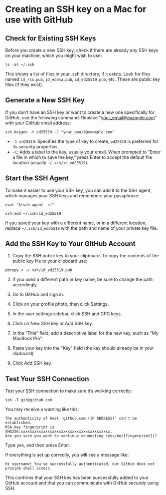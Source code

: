 # Creating an SSH key on a Mac for use with GitHub

## Check for Existing SSH Keys
Before you create a new SSH key, check if there are already any SSH keys on your machine, which you might wish to use:
```
ls -al ~/.ssh
```
This shows a list of files in your .ssh directory, if it exists. Look for files named `id_rsa.pub`, `id_ecdsa.pub`, `id_ed25519.pub`, etc. These are public key files (if they exist).

## Generate a New SSH Key
If you don’t have an SSH key or want to create a new one specifically for GitHub, use the following command. Replace "your_email@example.com" with your GitHub email address:
```
ssh-keygen -t ed25519 -C "your_email@example.com"
```

- `-t ed25519`: Specifies the type of key to create, `ed25519` is preferred for its security properties.
- `-C`: Adds a label to the key, usually your email.
When prompted to "Enter a file in which to save the key," press Enter to accept the default file location (usually `~/.ssh/id_ed25519`).

## Start the SSH Agent
To make it easier to use your SSH key, you can add it to the SSH agent, which manages your SSH keys and remembers your passphrase:
```
eval "$(ssh-agent -s)"
```

```
ssh-add ~/.ssh/id_ed25519
```

If you saved your key with a different name, or in a different location, replace `~/.ssh/id_ed25519` with the path and name of your private key file.

## Add the SSH Key to Your GitHub Account
1. Copy the SSH public key to your clipboard. To copy the contents of the public key file to your clipboard use:

```
pbcopy < ~/.ssh/id_ed25519.pub
```

2. If you used a different path or key name, be sure to change the path accordingly.

3. Go to GitHub and sign in.

4. Click on your profile photo, then click Settings.

5. In the user settings sidebar, click SSH and GPG keys.

6. Click on New SSH key or Add SSH key.

7. In the "Title" field, add a descriptive label for the new key, such as "My MacBook Pro".

8. Paste your key into the "Key" field (the key should already be in your clipboard).

9. Click Add SSH key.

## Test Your SSH Connection
Test your SSH connection to make sure it’s working correctly:
```
ssh -T git@github.com
```

You may receive a warning like this:
```
The authenticity of host 'github.com (IP ADDRESS)' can't be established.
RSA key fingerprint is SHA256:xxxxxxxxxxxxxxxxxxxxxxxxxxxxxxxxxxxxxxxx.
Are you sure you want to continue connecting (yes/no/[fingerprint])?
```

Type yes, and then press Enter.

If everything is set up correctly, you will see a message like:
```
Hi username! You've successfully authenticated, but GitHub does not provide shell access.
```

This confirms that your SSH key has been successfully added to your GitHub account and that you can communicate with GitHub securely using SSH.

